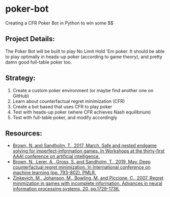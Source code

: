 # poker-bot
Creating a CFR Poker Bot in Python to win some $$

## Project Details:
The Poker Bot will be built to play No Limit Hold 'Em poker.
It should be able to play optimally in heads-up poker (according to game theory), and pretty damn good full-table poker too.

## Strategy:
1. Create a custom poker environment (or maybe find another one on GitHub)
2. Learn about counterfactual regret minimization (CFR)
3. Create a bot based that uses CFR to play poker
4. Test with heads-up poker (where CFR achieves Nash equilibrium)
5. Test with full-table poker, and modify accordingly

## Resources:
- [Brown, N. and Sandholm, T., 2017, March. Safe and nested endgame solving for imperfect-information games. In Workshops at the thirty-first AAAI conference on artificial intelligence.](https://proceedings.neurips.cc/paper/2017/file/7fe1f8abaad094e0b5cb1b01d712f708-Paper.pdf)
- [Brown, N., Lerer, A., Gross, S. and Sandholm, T., 2019, May. Deep counterfactual regret minimization. In International conference on machine learning (pp. 793-802). PMLR.](https://arxiv.org/pdf/1811.00164.pdf)
- [Zinkevich, M., Johanson, M., Bowling, M. and Piccione, C., 2007. Regret minimization in games with incomplete information. Advances in neural information processing systems, 20, pp.1729-1736.](https://proceedings.neurips.cc/paper/2007/file/08d98638c6fcd194a4b1e6992063e944-Paper.pdf)
